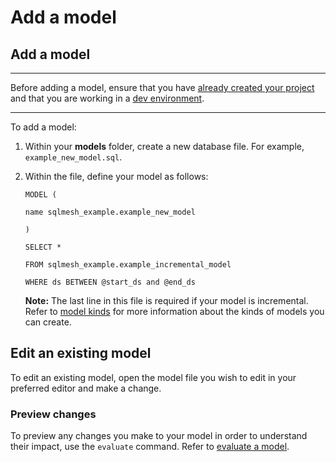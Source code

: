 # Add a model

## Add a model

---

Before adding a model, ensure that you have [already created your project](/guides/create_a_project) and that you are working in a [dev environment](/concepts/environments).

---

To add a model:

1. Within your **models** folder, create a new database file. For example, `example_new_model.sql`.
2. Within the file, define your model as follows:

    ```
    MODEL (
    ```

    ```
    name sqlmesh_example.example_new_model
    ```

    ```
    )
    ```

    ```
    SELECT *
    ```

    ```
    FROM sqlmesh_example.example_incremental_model
    ```

    ```
    WHERE ds BETWEEN @start_ds and @end_ds
    ```

    **Note:** The last line in this file is required if your model is incremental. Refer to [model kinds](/../concepts/models/model_kinds) for more information about the kinds of models you can create.

## Edit an existing model

To edit an existing model, open the model file you wish to edit in your preferred editor and make a change.

### Preview changes

To preview any changes you make to your model in order to understand their impact, use the `evaluate` command. Refer to [evaluate a model](/guides/evalute_model).
